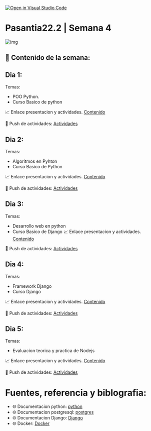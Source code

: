 [![Open in Visual Studio Code](https://classroom.github.com/assets/open-in-vscode-c66648af7eb3fe8bc4f294546bfd86ef473780cde1dea487d3c4ff354943c9ae.svg)](https://classroom.github.com/online_ide?assignment_repo_id=8112465&assignment_repo_type=AssignmentRepo)
# Pasantia22.2 | Semana 4

![img](https://images.pexels.com/photos/1181373/pexels-photo-1181373.jpeg?auto=compress&cs=tinysrgb&w=1260&h=750&dpr=1)

## :bookmark_tabs: Contenido de la semana:

## Dia 1:

Temas:
- POO Python.
- Curso Basico de python

:chart_with_upwards_trend: Enlace presentacion y actividades.
[Contenido](https://github.com/contents-pasantia/content9)


:rocket: Push de actividades: [Actividades](/day_1/README.md)  

## Dia 2:

Temas: 
- Algoritmos en Pyhton
- Curso Basico de Python

:chart_with_upwards_trend: Enlace presentacion y actividades.
[Contenido](https://github.com/contents-pasantia/content9)

:rocket: Push de actividades: [Actividades](/day_2/README.md)

## Dia 3:

Temas: 

- Desarrollo web en python
- Curso Basico de Django 
:chart_with_upwards_trend: Enlace presentacion y actividades.
[Contenido](https://github.com/contents-pasantia/content10)

:rocket: Push de actividades: [Actividades](/day_3/README.md) 


## Dia 4:

Temas: 
- Framework Django
- Curso Django

:chart_with_upwards_trend: Enlace presentacion y actividades.
[Contenido](https://github.com/contents-pasantia/content11)

:rocket: Push de actividades: [Actividades](/day_4/README.md) 


## Dia 5:

Temas: 

- Evaluacion teorica y practica de Nodejs

:chart_with_upwards_trend: Enlace presentacion y actividades.
[Contenido](https://github.com/contents-pasantia/evalucion-nodejs)

:rocket: Push de actividades: [Actividades](/day_5/README.md) 

# Fuentes, referencia y biblografia:
- :globe_with_meridians: Documentacion python:
[python](https://docs.python.org/3/)
- :globe_with_meridians: Documentacion postgresql:
[postgres](https://www.postgresql.org/docs/)
- :globe_with_meridians: Documentacion Django:
[Django](https://docs.djangoproject.com/en/4.0/)
- :globe_with_meridians: Docker:
[Docker](https://docs.docker.com/)

